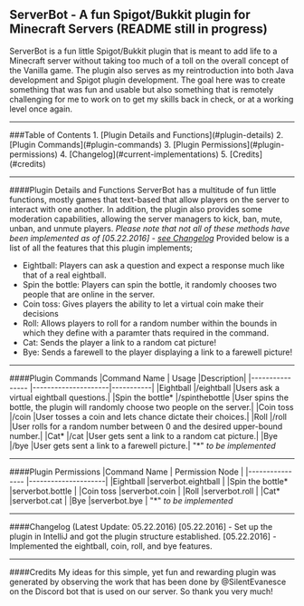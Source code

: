 ## ServerBot - A fun Spigot/Bukkit plugin for Minecraft Servers (README still in progress)
ServerBot is a fun little Spigot/Bukkit plugin that is meant to add life to a Minecraft server without taking too much of a toll
on the overall concept of the Vanilla game. The plugin also serves as my reintroduction into both Java development and Spigot plugin
development. The goal here was to create something that was fun and usable but also something that is remotely challenging for
me to work on to get my skills back in check, or at a working level once again.

<hr>
###Table of Contents
1. [Plugin Details and Functions](#plugin-details)
2. [Plugin Commands](#plugin-commands)
3. [Plugin Permissions](#plugin-permissions)
4. [Changelog](#current-implementations)
5. [Credits](#credits)
<hr>
  
####<a name="plugin-details">Plugin Details and Functions</a>
ServerBot has a multitude of fun little functions, mostly games that text-based that allow players on the server to interact
with one another. In addition, the plugin also provides some moderation capabilities, allowing the server managers to kick,
ban, mute, unban, and unmute players. _Please note that not all of these methods have been implemented as of [05.22.2016] - [see Changelog](#changelog)_
Provided below is a list of all the features that this plugin implements;
- Eightball: Players can ask a question and expect a response much like that of a real eightball.
- Spin the bottle: Players can spin the bottle, it randomly chooses two people that are online in the server.
- Coin toss: Gives players the ability to let a virtual coin make their decisions
- Roll: Allows players to roll for a random number within the bounds in which they define with a paramter thats required in the command.
- Cat: Sends the player a link to a random cat picture!
- Bye: Sends a farewell to the player displaying a link to a farewell picture!
<hr>

####<a name="plugin-commands">Plugin Commands</a>
|Command Name     |         Usage       |Description|
|---------------- |---------------------|-----------|
|Eightball        |/eightball <question>|Users ask a virtual eightball questions.|
|Spin the bottle* |/spinthebottle       |User spins the bottle, the plugin will randomly choose two people on the server.|
|Coin toss        |/coin                |User tosses a coin and lets chance dictate their choices.|
|Roll             |/roll <upper-bound>  |User rolls for a random number between 0 and the desired upper-bound number.|
|Cat*             |/cat                 |User gets sent a link to a random cat picture.|
|Bye              |/bye                 |User gets sent a link to a farewell picture.|
"*" _to be implemented_
<hr>

####<a name="plugin-permissions">Plugin Permissions</a>
|Command Name     |   Permission Node   |
|---------------- |---------------------|
|Eightball        |serverbot.eightball  |
|Spin the bottle* |serverbot.bottle     |
|Coin toss        |serverbot.coin       |
|Roll             |serverbot.roll       |
|Cat*             |serverbot.cat        |
|Bye              |serverbot.bye        |
"*" _to be implemented_
<hr>

####<a name="changelog">Changelog (Latest Update: 05.22.2016)</a>
[05.22.2016] - Set up the plugin in IntelliJ and got the plugin structure established. 
[05.22.2016] - Implemented the eightball, coin, roll, and bye features. 
<hr>

####<a name="credits">Credits</a>
My ideas for this simple, yet fun and rewarding plugin was generated by observing the work that has been done by @SilentEvanesce on the Discord bot that is used on our server. So thank you very much!

